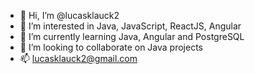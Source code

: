 - 👋 Hi, I’m @lucasklauck2
- 👀 I’m interested in Java, JavaScript, ReactJS, Angular
- 🌱 I’m currently learning Java, Angular and PostgreSQL
- 💞️ I’m looking to collaborate on Java projects
- 📫 lucasklauck2@gmail.com



